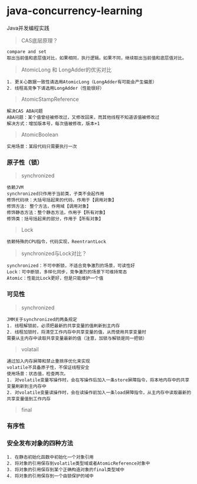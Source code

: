 # java-concurrency-learning
Java并发编程实践

> CAS底层原理？
    
    compare and set
    取出当前值和底层值对比，如果相同，执行逻辑。如果不同，继续取出当前值和底层值对比。

> AtomicLong 和 LongAdder的优劣对比

    1. 更关心数据一致性请选用AtomicLong（LongAdder有可能会产生偏差）
    2. 线程高竞争下请选用LongAdder（性能很好）
    
> AtomicStampReference

    解决CAS ABA问题
    ABA问题：某个值曾经被修改过，又修改回来，而其他线程不知道该值被修改过
    解决方式：增加版本号，每次值被修改，版本+1
    
> AtomicBoolean

    实用场景：某段代码只需要执行一次

### 原子性（锁）
> synchronized

    依赖JVM
    synchronized只作用于当前类，子类不会起作用
    修饰代码块：大括号括起来的代码，作用于【调用对象】
    修饰方法: 整个方法，作用域【调用对象】
    修饰静态方法：整个静态方法，作用于【所有对象】
    修饰类：括号括起来的部分，作用于【所有对象】
    
> Lock

    依赖特殊的CPU指令，代码实现，ReentrantLock
    
> synchronized与Lock对比？

    synchronized：不可中断锁，不适合竞争激烈的场景，可读性好
    Lock：可中断锁，多样化同步，竞争激烈的场景下可维持常态
    Atomic：性能比Lock更好，但是只能维护一个值
    
### 可见性
> synchronized

    JMM关于synchronized的两条规定
    1. 线程解锁前，必须把最新的共享变量的值刷新到主内存
    2. 线程加锁时，将清空工作内存中共享变量的值，从而使用共享变量时
    需要从主内存中读取共享变量最新的值（注意，加锁与解锁是同一把锁）
    
> volatail

    通过加入内存屏障和禁止重排序优化来实现
    volatile不具备原子性，不保证线程安全
    使用场景：状态值，检查两次。
    1. 对volatile变量写操作时，会在写操作后加入一条store屏障指令，将本地内存中的共享变量刷新到主内存中
    2. 对volatile变量读操作时，会在读操作前加入一条load屏障指令，从主内存中读取最新的共享变量值到工作内存
    
> final

### 有序性


### 安全发布对象的四种方法

    1. 在静态初始化函数中初始化一个对象引用
    2. 将对象的引用保存到volatile类型域或者AtomicReference对象中
    3. 将对象的引用保存到某个正确构造对象的final类型域中
    4. 将对象的引用保存到一个由锁保护的域中

